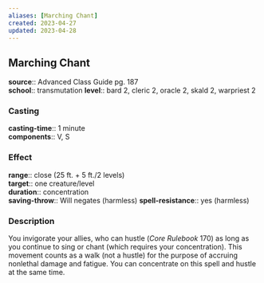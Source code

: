 ```yaml
---
aliases: [Marching Chant]
created: 2023-04-27
updated: 2023-04-28
---
```


## Marching Chant

**source**:: Advanced Class Guide pg. 187  
**school**:: transmutation
**level**:: bard 2, cleric 2, oracle 2, skald 2, warpriest 2

### Casting

**casting-time**:: 1 minute  
**components**:: V, S

### Effect

**range**:: close (25 ft. + 5 ft./2 levels)  
**target**:: one creature/level  
**duration**:: concentration  
**saving-throw**:: Will negates (harmless)
**spell-resistance**:: yes (harmless)

### Description

You invigorate your allies, who can hustle (*Core Rulebook* 170) as long as you continue to sing or chant (which requires your concentration). This movement counts as a walk (not a hustle) for the purpose of accruing nonlethal damage and fatigue. You can concentrate on this spell and hustle at the same time.
